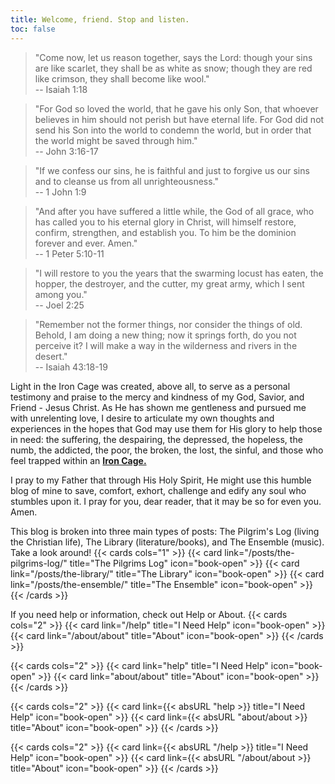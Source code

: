 ```yaml
---
title: Welcome, friend. Stop and listen.
toc: false
---
```


> "Come now, let us reason together, says the Lord: though your sins are like scarlet, they shall be as white as snow; though they are red like crimson, they shall become like wool."  
> -- Isaiah 1:18

> "For God so loved the world, that he gave his only Son, that whoever believes in him should not perish but have eternal life. For God did not send his Son into the world to condemn the world, but in order that the world might be saved through him."  
> -- John 3:16-17

> "If we confess our sins, he is faithful and just to forgive us our sins and to cleanse us from all unrighteousness."  
> -- 1 John 1:9

> "And after you have suffered a little while, the God of all grace, who has called you to his eternal glory in Christ, will himself restore, confirm, strengthen, and establish you. To him be the dominion forever and ever. Amen."  
> -- 1 Peter 5:10-11

> "I will restore to you the years that the swarming locust has eaten, the hopper, the destroyer, and the cutter, my great army, which I sent among you."  
> -- Joel 2:25

> "Remember not the former things, nor consider the things of old. Behold, I am doing a new thing; now it springs forth, do you not perceive it? I will make a way in the wilderness and rivers in the desert."  
> -- Isaiah 43:18-19

Light in the Iron Cage was created, above all, to serve as a personal testimony and praise to the mercy and kindness of my God, Savior, and Friend - Jesus Christ. As He has shown me gentleness and pursued me with unrelenting love, I desire to articulate my own thoughts and experiences in the hopes that God may use them for His glory to help those in need: the suffering, the despairing, the depressed, the hopeless, the numb, the addicted, the poor, the broken, the lost, the sinful, and those who feel trapped within an [**Iron Cage.**](https://kenpulsmusic.com/pilgrimsprogress28.html) 

I pray to my Father that through His Holy Spirit, He might use this humble blog of mine to save, comfort, exhort, challenge and edify any soul who stumbles upon it. I pray for you, dear reader, that it may be so for even you. Amen.  

This blog is broken into three main types of posts: The Pilgrim's Log (living the Christian life), The Library (literature/books), and The Ensemble (music). Take a look around!
{{< cards cols="1" >}}
  {{< card link="/posts/the-pilgrims-log/" title="The Pilgrims Log" icon="book-open" >}}
	{{< card link="/posts/the-library/" title="The Library" icon="book-open" >}}
	{{< card link="/posts/the-ensemble/" title="The Ensemble" icon="book-open" >}}
{{< /cards >}}

If you need help or information, check out Help or About.
{{< cards cols="2" >}}
  {{< card link="/help" title="I Need Help" icon="book-open" >}}
  {{< card link="/about/about" title="About" icon="book-open" >}}
{{< /cards >}}

{{< cards cols="2" >}}
  {{< card link="help" title="I Need Help" icon="book-open" >}}
  {{< card link="about/about" title="About" icon="book-open" >}}
{{< /cards >}}

{{< cards cols="2" >}}
  {{< card link={{< absURL "help >}} title="I Need Help" icon="book-open" >}}
  {{< card link={{< absURL "about/about >}} title="About" icon="book-open" >}}
{{< /cards >}}

{{< cards cols="2" >}}
  {{< card link={{< absURL "/help >}} title="I Need Help" icon="book-open" >}}
  {{< card link={{< absURL "/about/about >}} title="About" icon="book-open" >}}
{{< /cards >}}

<script src="https://static.esvmedia.org/crossref/crossref.min.js" type="text/javascript"></script>